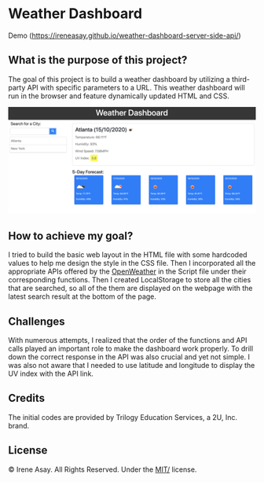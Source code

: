# Weather Dashboard
Demo (https://ireneasay.github.io/weather-dashboard-server-side-api/)

## What is the purpose of this project? 
The goal of this project is to build a weather dashboard by utilizing a third-party API with specific parameters to a URL. This weather dashboard will run in the browser and feature dynamically updated HTML and CSS. 

![Screenshot](./assets/Screenshot_weather.png) 

## How to achieve my goal?
I tried to build the basic web layout in the HTML file with some hardcoded values to help me design the style in the CSS file. Then I incorporated all the appropriate APIs offered by the [OpenWeather](https://openweathermap.org/api) in the Script file under their corresponding functions. Then I created LocalStorage to store all the cities that are searched, so all of the them are displayed on the webpage with the latest search result at the bottom of the page. 
 

## Challenges
With numerous attempts, I realized that the order of the functions and API calls played an important role to make the dashboard work properly. To drill down the correct response in the API was also crucial and yet not simple. I was also not aware that I needed to use latitude and longitude to display the UV index with the API link.
 

## Credits
The initial codes are provided by Trilogy Education Services, a 2U, Inc. brand.


## License
© Irene Asay. All Rights Reserved. Under the [MIT/](./LICENSE.txt) license.
